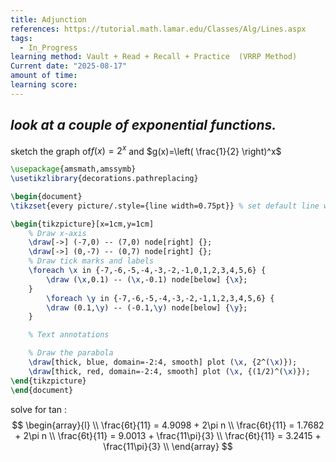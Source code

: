 ```yaml
---
title: Adjunction
references: https://tutorial.math.lamar.edu/Classes/Alg/Lines.aspx
tags:
  - In_Progress
learning method: Vault + Read + Recall + Practice  (VRRP Method)
Current date: "2025-08-17"
amount of time: 
learning score:
---
```



## _look at a couple of exponential functions._  
sketch the graph of$f(x) =2^x$ and $g(x)=\left( \frac{1}{2} \right)^x$ 


```tikz
\usepackage{amsmath,amssymb}
\usetikzlibrary{decorations.pathreplacing}

\begin{document}
\tikzset{every picture/.style={line width=0.75pt}} % set default line width

\begin{tikzpicture}[x=1cm,y=1cm]
    % Draw x-axis
    \draw[->] (-7,0) -- (7,0) node[right] {};
    \draw[->] (0,-7) -- (0,7) node[right] {};
    % Draw tick marks and labels
    \foreach \x in {-7,-6,-5,-4,-3,-2,-1,0,1,2,3,4,5,6} {
        \draw (\x,0.1) -- (\x,-0.1) node[below] {\x};
    }
        \foreach \y in {-7,-6,-5,-4,-3,-2,-1,1,2,3,4,5,6} {
        \draw (0.1,\y) -- (-0.1,\y) node[below] {\y};
    }

    % Text annotations  

    % Draw the parabola
    \draw[thick, blue, domain=-2:4, smooth] plot (\x, {2^(\x)});
    \draw[thick, red, domain=-2:4, smooth] plot (\x, {(1/2)^(\x)});
\end{tikzpicture}
\end{document}


``` 




 solve for tan :
  $$
\begin{array}{l} \\
\frac{6t}{11} = 4.9098  +          2\pi n          \\
\frac{6t}{11}   =     1.7682    +          2\pi n       \\
\frac{6t}{11} = 9.0013  +  \frac{11\pi}{3}      \\
\frac{6t}{11} = 3.2415  +  \frac{11\pi}{3}           \\
\end{array}
$$





